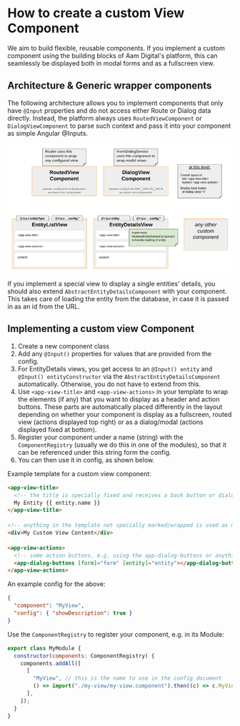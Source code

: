 # How to create a custom View Component

We aim to build flexible, reusable components.
If you implement a custom component using the building blocks of Aam Digital's platform, this can seamlessly be displayed both in modal forms and as a fullscreen view.

## Architecture & Generic wrapper components

The following architecture allows you to implement components that only have `@Input` properties
and do not access either Route or Dialog data directly.
Instead, the platform always uses `RoutedViewComponent` or `DialogViewComponent` to parse such context and pass it into your component as simple Angular @Inputs.

![](../../images/routed-views.png)

If you implement a special view to display a single entities' details, you should also extend `AbstractEntityDetailsComponent` with your component.
This takes care of loading the entity from the database, in case it is passed in as an id from the URL.

## Implementing a custom view Component

1. Create a new component class
2. Add any `@Input()` properties for values that are provided from the config.
3. For EntityDetails views, you get access to an `@Input() entity` and `@Input() entityConstructor` via the `AbstractEntityDetailsComponent` automatically. Otherwise, you do not have to extend from this.
4. Use `<app-view-title>` and `<app-view-actions>` in your template to wrap the elements (if any) that you want to display as a header and action buttons.
   These parts are automatically placed differently in the layout depending on whether your component is display as a fullscreen, routed view (actions displayed top right) or as a dialog/modal (actions displayed fixed at bottom).
5. Register your component under a name (string) with the `ComponentRegistry` (usually we do this in one of the modules), so that it can be referenced under this string form the config.
6. You can then use it in config, as shown below.

Example template for a custom view component:

```html
<app-view-title>
  <!-- the title is specially fixed and receives a back button or dialog close -->
  My Entity {{ entity.name }}
</app-view-title>

<!-- anything in the template not specially marked/wrapped is used as main content -->
<div>My Custom View Content</div>

<app-view-actions>
  <!-- some action buttons, e.g. using the app-dialog-buttons or anything else -->
  <app-dialog-buttons [form]="form" [entity]="entity"></app-dialog-buttons>
</app-view-actions>
```

An example config for the above:

```json
{
  "component": "MyView",
  "config": { "showDescription": true }
}
```

Use the `ComponentRegistry` to register your component,
e.g. in its Module:

```javascript
export class MyModule {
  constructor(components: ComponentRegistry) {
    components.addAll([
      [
        "MyView", // this is the name to use in the config document
        () => import("./my-view/my-view.component").then((c) => c.MyViewComponent),
      ],
    ]);
  }
}
```
